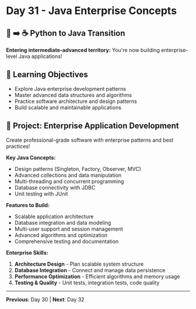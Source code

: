 # Day 31 - Java Enterprise Concepts

## 🐍 ➡️ ☕ Python to Java Transition

**Entering intermediate-advanced territory:** You're now building enterprise-level Java applications!

## 🎯 Learning Objectives
- Explore Java enterprise development patterns
- Master advanced data structures and algorithms
- Practice software architecture and design patterns
- Build scalable and maintainable applications

## 🚀 Project: Enterprise Application Development
Create professional-grade software with enterprise patterns and best practices!

**Key Java Concepts:**
- Design patterns (Singleton, Factory, Observer, MVC)
- Advanced collections and data manipulation
- Multi-threading and concurrent programming
- Database connectivity with JDBC
- Unit testing with JUnit

**Features to Build:**
- Scalable application architecture
- Database integration and data modeling
- Multi-user support and session management
- Advanced algorithms and optimization
- Comprehensive testing and documentation

**Enterprise Skills:**
1. **Architecture Design** - Plan scalable system structure
2. **Database Integration** - Connect and manage data persistence
3. **Performance Optimization** - Efficient algorithms and memory usage
4. **Testing & Quality** - Unit tests, integration tests, code quality

---
**Previous**: Day 30 | **Next**: Day 32
